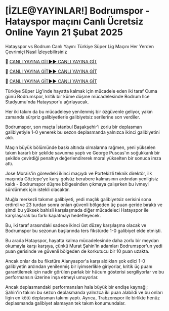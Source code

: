 # [İZLE@YAYINLAR!] Bodrumspor - Hatayspor maçını Canlı Ücretsiz Online Yayın 21 Şubat 2025
Hatayspor vs Bodrum Canlı Yayın: Türkiye Süper Lig Maçını Her Yerden Çevrimiçi Nasıl İzleyebilirsiniz

🔴 [CANLI YAYINA GİT►► CANLI YAYINA GİT](https://jpn-srt.blogspot.com/2025/02/soccer.html)

🔴 [CANLI YAYINA GİT►► CANLI YAYINA GİT](https://jpn-srt.blogspot.com/2025/02/soccer.html)

🔴 [CANLI YAYINA GİT►► CANLI YAYINA GİT](https://jpn-srt.blogspot.com/2025/02/soccer.html)

Türkiye Süper Lig'inde hayatta kalmak için mücadele eden iki taraf Cuma günü Bodrumspor, kritik bir küme düşme mücadelesinde Bodrum Ilce Stadyumu'nda Hatayspor'u ağırlayacak.

Her iki takım da bu mücadeleye yenilenmiş bir özgüvenle geliyor, yakın zamanda sürpriz galibiyetlerle galibiyetsiz serilerine son verdiler.

Bodrumspor, son maçta İstanbul Başakşehir'i zorlu bir deplasman galibiyetiyle 1-0 yenerek bu sezon deplasmanda yalnızca ikinci galibiyetini aldı.

Maçın büyük bölümünde baskı altında olmalarına rağmen, yeni yükselen takım kararlı bir şekilde savunma yaptı ve George Puscas'ın soğukkanlı bir şekilde çevirdiği penaltıyı değerlendirerek moral yükselten bir sonuca imza attı.

Jose Morais'in görevdeki ikinci maçıydı ve Portekizli teknik direktör, ilk maçında Göztepe'ye karşı golsüz berabere kalmasının ardından yenilgisiz kaldı - Bodrumspor düşme bölgesinden çıkmaya çalışırken bu ivmeyi sürdürmek için istekli olacaktır.

Muğla merkezli takımın galibiyeti, yedi maçlık galibiyetsiz serisini sona erdirdi ve 23 turdan sonra onları güvenli bölgeden üç puan geride bıraktı ve şimdi bu yüksek bahisli karşılaşmada diğer mücadeleci Hatayspor ile karşılaşarak bu farkı kapatmayı hedefleyecek.

Bu, iki taraf arasındaki sadece ikinci üst düzey karşılaşma olacak ve Bodrumspor bu sezonun başlarında ters fikstürde 1-0 galibiyet elde etmişti.

Bu arada Hatayspor, hayatta kalma mücadelesinde daha zorlu bir meydan okumayla karşı karşıya, çünkü Murat Şahin'in adamları Bodrumspor'un yedi puan gerisinde ve güvenli bölgeden de korkutucu bir 10 puan uzakta.

Ancak onlar da bu fikstüre Alanyaspor'a karşı aldıkları şok edici 1-0 galibiyetin ardından yenilenmiş bir iyimserlikle giriyorlar, kritik üç puanı garantilemek için nadir görülen parlak bir hücum gösterisi sergiliyorlar ve bu performansın üzerine inşa etmeyi umuyorlar.

Ancak deplasmandaki performansları hala büyük bir endişe kaynağı; Şahin'in takımı bu sezon deplasmanda yalnızca iki puan alabildi ve bu onları ligin en kötü deplasman takımı yaptı. Ayrıca, Trabzonspor ile birlikte henüz deplasmanda galibiyet alamayan tek takım konumundalar.
